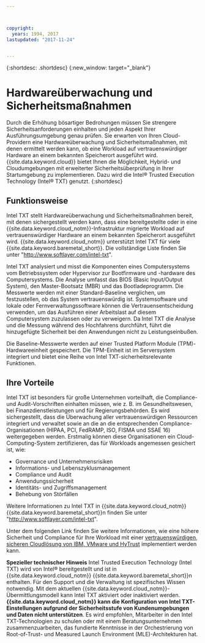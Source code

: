 ```yaml
---



copyright:
  years: 1994, 2017
lastupdated: "2017-11-24"


---
```


{:shortdesc: .shortdesc}
{:new_window: target="_blank"}

# Hardwareüberwachung und Sicherheitsmaßnahmen

Durch die Erhöhung bösartiger Bedrohungen müssen Sie strengere Sicherheitsanforderungen einhalten und jeden Aspekt Ihrer Ausführungsumgebung genau prüfen. Sie erwarten von Ihren Cloud-Providern eine Hardwareüberwachung und Sicherheitsmaßnahmen, mit denen ermittelt werden kann, ob eine Workload auf vertrauenswürdiger Hardware an einem bekannten Speicherort ausgeführt wird. {{site.data.keyword.cloud}} bietet Ihnen die Möglichkeit, Hybrid- und Cloudumgebungen mit erweiterter Sicherheitsüberprüfung in Ihrer Startumgebung zu implementieren. Dazu wird die Intel&reg; Trusted Execution Technology (Intel&reg; TXT) genutzt. {:shortdesc}

## Funktionsweise

Intel TXT stellt Hardwareüberwachung und Sicherheitsmaßnahmen bereit, mit denen sichergestellt werden kann, dass eine bereitgestellte oder in eine {{site.data.keyword.cloud_notm}}-Infrastruktur migrierte Workload auf vertrauenswürdiger Hardware an einem bekannten Speicherort ausgeführt wird. {{site.data.keyword.cloud_notm}} unterstützt Intel TXT für viele {{site.data.keyword.baremetal_short}}. Die vollständige Liste finden Sie unter "http://www.softlayer.com/intel-txt".

Intel TXT analysiert und misst die Komponenten eines Computersystems vom Betriebssystem oder Hypervisor zur Bootfirmware und -hardware des Computersystems. Die Analyse umfasst das BIOS (Basic Input/Output System), den Master-Bootsatz (MBR) und das Bootladeprogramm. Die Messwerte werden mit einer Standard-Baseline verglichen, um festzustellen, ob das System vertrauenswürdig ist. Systemsoftware und lokale oder Fernverwaltungssoftware können die Vertrauensentscheidung verwenden, um das Ausführen einer Arbeitslast auf diesem Computersystem zuzulassen oder zu verweigern. Da Intel TXT die Analyse und die Messung während des Hochfahrens durchführt, führt die hinzugefügte Sicherheit bei den Anwendungen nicht zu Leistungseinbußen.

Die Baseline-Messwerte werden auf einer Trusted Platform Module (TPM)-Hardwareeinheit gespeichert. Die TPM-Einheit ist im Serversystem integriert und bietet eine Reihe von Intel TXT-sicherheitsrelevante Funktionen.

## Ihre Vorteile

Intel TXT ist besonders für große Unternehmen vorteilhaft, die Compliance- und Audit-Vorschriften einhalten müssen, wie z. B. im Gesundheitswesen, bei Finanzdienstleistungen und für Regierungsbehörden. Es wird sichergestellt, dass die Überwachung aller vertrauenswürdigen Ressourcen integriert und verwaltet sowie an die an die entsprechenden Compliance-Organisationen (HIPAA, PCI, FedRAMP, ISO, FISMA und SSAE 16) weitergegeben werden. Erstmalig können diese Organisationen ein Cloud-Computing-System zertifizieren, das für Workloads angemessen gesichert ist, wie:

* Governance und Unternehmensrisiken
* Informations- und Lebenszyklusmanagement
* Compliance und Audit
* Anwendungssicherheit
* Identitäts- und Zugriffsmanagement
* Behebung von Störfällen

Weitere Informationen zu Intel TXT in {{site.data.keyword.cloud_notm}} {{site.data.keyword.baremetal_short}}n finden Sie unter "http://www.softlayer.com/intel-txt".

Unter dem folgenden Link finden Sie weitere Informationen, wie eine höhere Sicherheit und Compliance für Ihre Workload mit einer [vertrauenswürdigen, sicheren Cloudlösung von IBM, VMware und HyTrust](http://wpc.c320.edgecastcdn.net/00C320/DeploymentGuide_IBM_Intel_HyTrust_VMware_v1%200.pdf) implementiert werden kann.

**Spezieller technischer Hinweis** Intel Trusted Execution Technology (Intel TXT) wird von Intel&reg; bereitgestellt und ist in {{site.data.keyword.cloud_notm}} {{site.data.keyword.baremetal_short}}n enthalten. Für den Support und die Verwaltung ist spezifisches Wissen notwendig. Mit dem aktuellen {{site.data.keyword.cloud_notm}}-Übermittlungsmodell kann Intel TXT aktiviert oder inaktiviert werden. **{{site.data.keyword.cloud_notm}} kann die Konfiguration von Intel TXT-Einstellungen aufgrund der Sicherheitsstufe von Kundenumgebungen und Daten nicht unterstützen**. Es wird empfohlen, Mitarbeiter in den Intel TXT-Technologien zu schulen oder mit einem Beratungsunternehmen zusammenzuarbeiten, das fundierte Kenntnisse in der Orchestrierung von Root-of-Trust- und Measured Launch Environment (MLE)-Architekturen hat.

